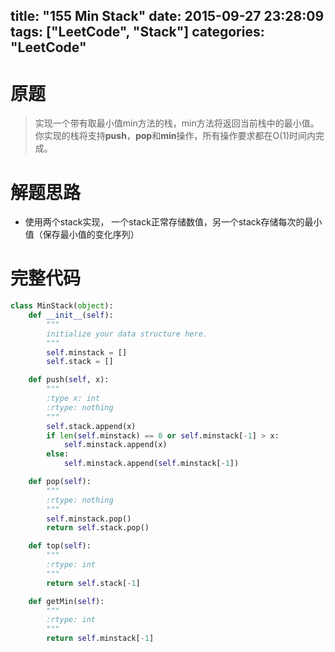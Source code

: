 title: "155 Min Stack"
date: 2015-09-27 23:28:09
tags: ["LeetCode", "Stack"]
categories: "LeetCode"
---

# 原题
>实现一个带有取最小值min方法的栈，min方法将返回当前栈中的最小值。你实现的栈将支持**push**，**pop**和**min**操作，所有操作要求都在O(1)时间内完成。

# 解题思路
* 使用两个stack实现， 一个stack正常存储数值，另一个stack存储每次的最小值（保存最小值的变化序列）

# 完整代码
```python
class MinStack(object):
    def __init__(self):
        """
        initialize your data structure here.
        """
        self.minstack = []
        self.stack = []

    def push(self, x):
        """
        :type x: int
        :rtype: nothing
        """
        self.stack.append(x)
        if len(self.minstack) == 0 or self.minstack[-1] > x:
            self.minstack.append(x)
        else:
            self.minstack.append(self.minstack[-1])

    def pop(self):
        """
        :rtype: nothing
        """
        self.minstack.pop()
        return self.stack.pop()

    def top(self):
        """
        :rtype: int
        """
        return self.stack[-1]

    def getMin(self):
        """
        :rtype: int
        """
        return self.minstack[-1]
```
